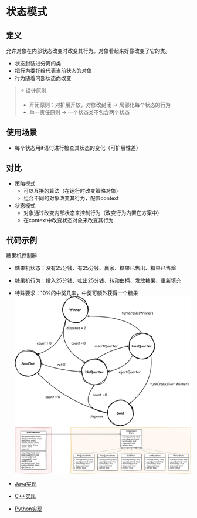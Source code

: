 # 状态模式
## 定义
允许对象在内部状态改变时改变其行为。对象看起来好像改变了它的类。

- 状态封装进分离的类
- 把行为委托给代表当前状态的对象
- 行为随着内部状态而改变

> ⭐ 设计原则
> - 开闭原则：对扩展开放，对修改封闭 -> 局部化每个状态的行为
> - 单一责任原则 -> 一个状态类不包含两个状态

## 使用场景
- 每个状态用if语句进行检查其状态的变化（可扩展性差）

## 对比
- 策略模式
  - 可以互换的算法（在运行时改变策略对象）
  - 组合不同的对象改变其行为，配置context
- 状态模式
  - 对象通过改变内部状态来控制行为（改变行为内置在方案中）
  - 在context中改变状态对象来改变其行为

## 代码示例
糖果机控制器
- 糖果机状态：没有25分钱、有25分钱、赢家、糖果已售出、糖果已售罄
- 糖果机行为：投入25分钱、吐出25分钱、转动曲柄、发放糖果、重新填充
- 特殊要求：10%的中奖几率，中奖可额外获得一个糖果
![](img/state_pattern_1.svg)
![](img/state_pattern_2.svg)

- [Java实现](code/Java/state)
- [C++实现](code/C++/state)
- [Python实现](code/Python/state)

